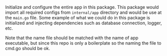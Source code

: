 Initialize and configure the entire app in this package. This package would import all required configs from `internal/app` directory
and would be use at the `main.go` file. Some example of what we could do in this package is
initialized and injecting dependencies such as database connection, logger, etc.

Note that the name file should be matched with the name of app executable, but since this repo is only a boilerplate
so the naming the file to cmd.go should be ok.
